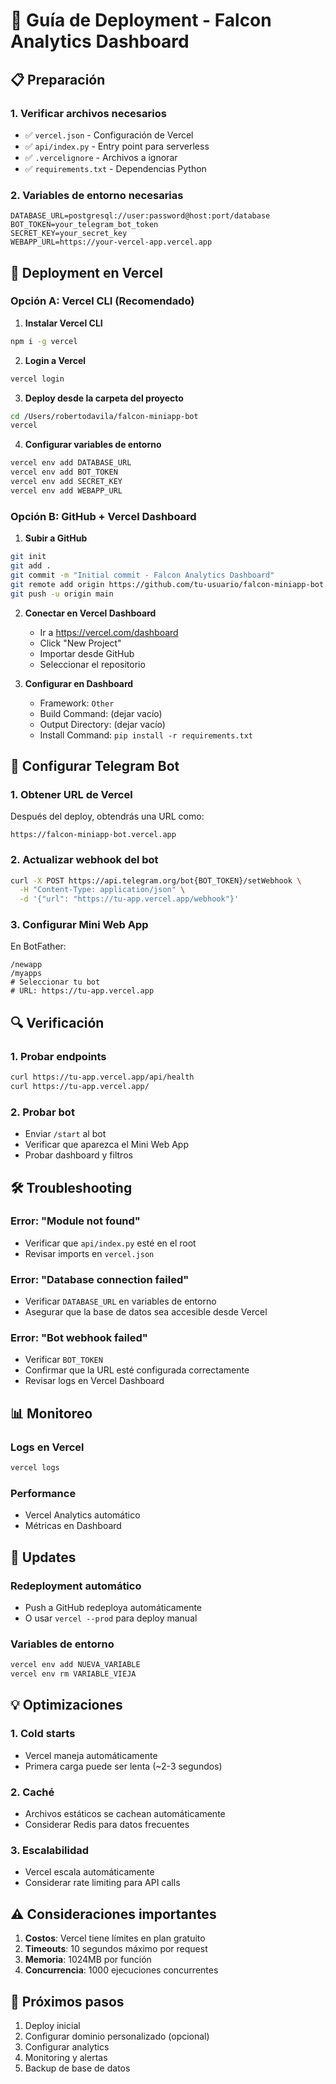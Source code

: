 # 🚀 Guía de Deployment - Falcon Analytics Dashboard

## 📋 Preparación

### 1. Verificar archivos necesarios
- ✅ `vercel.json` - Configuración de Vercel
- ✅ `api/index.py` - Entry point para serverless
- ✅ `.vercelignore` - Archivos a ignorar
- ✅ `requirements.txt` - Dependencias Python

### 2. Variables de entorno necesarias
```
DATABASE_URL=postgresql://user:password@host:port/database
BOT_TOKEN=your_telegram_bot_token
SECRET_KEY=your_secret_key
WEBAPP_URL=https://your-vercel-app.vercel.app
```

## 🔧 Deployment en Vercel

### Opción A: Vercel CLI (Recomendado)

1. **Instalar Vercel CLI**
```bash
npm i -g vercel
```

2. **Login a Vercel**
```bash
vercel login
```

3. **Deploy desde la carpeta del proyecto**
```bash
cd /Users/robertodavila/falcon-miniapp-bot
vercel
```

4. **Configurar variables de entorno**
```bash
vercel env add DATABASE_URL
vercel env add BOT_TOKEN
vercel env add SECRET_KEY
vercel env add WEBAPP_URL
```

### Opción B: GitHub + Vercel Dashboard

1. **Subir a GitHub**
```bash
git init
git add .
git commit -m "Initial commit - Falcon Analytics Dashboard"
git remote add origin https://github.com/tu-usuario/falcon-miniapp-bot.git
git push -u origin main
```

2. **Conectar en Vercel Dashboard**
   - Ir a https://vercel.com/dashboard
   - Click "New Project"
   - Importar desde GitHub
   - Seleccionar el repositorio

3. **Configurar en Dashboard**
   - Framework: `Other`
   - Build Command: (dejar vacío)
   - Output Directory: (dejar vacío)
   - Install Command: `pip install -r requirements.txt`

## 🤖 Configurar Telegram Bot

### 1. Obtener URL de Vercel
Después del deploy, obtendrás una URL como:
```
https://falcon-miniapp-bot.vercel.app
```

### 2. Actualizar webhook del bot
```bash
curl -X POST https://api.telegram.org/bot{BOT_TOKEN}/setWebhook \
  -H "Content-Type: application/json" \
  -d '{"url": "https://tu-app.vercel.app/webhook"}'
```

### 3. Configurar Mini Web App
En BotFather:
```
/newapp
/myapps
# Seleccionar tu bot
# URL: https://tu-app.vercel.app
```

## 🔍 Verificación

### 1. Probar endpoints
```bash
curl https://tu-app.vercel.app/api/health
curl https://tu-app.vercel.app/
```

### 2. Probar bot
- Enviar `/start` al bot
- Verificar que aparezca el Mini Web App
- Probar dashboard y filtros

## 🛠️ Troubleshooting

### Error: "Module not found"
- Verificar que `api/index.py` esté en el root
- Revisar imports en `vercel.json`

### Error: "Database connection failed"
- Verificar `DATABASE_URL` en variables de entorno
- Asegurar que la base de datos sea accesible desde Vercel

### Error: "Bot webhook failed"
- Verificar `BOT_TOKEN`
- Confirmar que la URL esté configurada correctamente
- Revisar logs en Vercel Dashboard

## 📊 Monitoreo

### Logs en Vercel
```bash
vercel logs
```

### Performance
- Vercel Analytics automático
- Métricas en Dashboard

## 🔄 Updates

### Redeployment automático
- Push a GitHub redeploya automáticamente
- O usar `vercel --prod` para deploy manual

### Variables de entorno
```bash
vercel env add NUEVA_VARIABLE
vercel env rm VARIABLE_VIEJA
```

## 💡 Optimizaciones

### 1. Cold starts
- Vercel maneja automáticamente
- Primera carga puede ser lenta (~2-3 segundos)

### 2. Caché
- Archivos estáticos se cachean automáticamente
- Considerar Redis para datos frecuentes

### 3. Escalabilidad
- Vercel escala automáticamente
- Considerar rate limiting para API calls

## ⚠️ Consideraciones importantes

1. **Costos**: Vercel tiene límites en plan gratuito
2. **Timeouts**: 10 segundos máximo por request
3. **Memoria**: 1024MB por función
4. **Concurrencia**: 1000 ejecuciones concurrentes

## 🎯 Próximos pasos

1. Deploy inicial
2. Configurar dominio personalizado (opcional)
3. Configurar analytics
4. Monitoring y alertas
5. Backup de base de datos